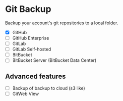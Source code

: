 # Git Backup

Backup your account's git repositories to a local folder.

* [x] GitHub
* [ ] GitHub Enterprise
* [ ] GitLab
* [ ] GitLab Self-hosted
* [ ] BitBucket
* [ ] BitBucket Server (BitBucket Data Center)

## Advanced features

* [ ] Backup of backup to cloud (s3 like)
* [ ] GitWeb View
